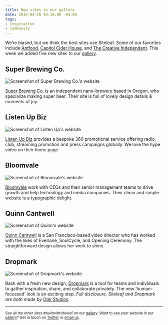 ```yaml
---
title: New sites in our gallery
date: 2019-04-26 14:18:00 -04:00
tags:
- inspiration
- community
---
```


We’re biased, but we think the best sites use Siteleaf. Some of our favorites include [Antfood](http://www.antfood.com/), [Capitol Cider House](https://capitolciderhouse.com/), and [The Creative Independent](https://thecreativeindependent.com//). This week we added five new sites to our [gallery](https://www.siteleaf.com/gallery/).

## Super Brewing Co. 

![Screenshot of Super Brewing Co.'s website](/uploads/super-brewing.jpg)

[Super Brewing Co.](https://superbrewing.co/) is an independent nano-brewery based in Oregon, who specialize making super beer. Their site is full of lovely design details & moments of joy. 



## Listen Up Biz

![Screenshot of Listen Up's website](/uploads/listen-up-f43ab5.jpg)

[Listen Up Biz](https://www.listen-up.biz/) provides a bespoke 360 promotional service offering radio, club, streaming promotion and press campaigns globally. We love the hype video on their home page.

## Bloomvale

![Screenshot of Bloomvale's website](/uploads/bloomvale-ef3aec.jpg)

[Bloomvale](http://bloomvale.com/) work with CEOs and their senior management teams to drive growth and help technology and media companies. Their clean and simple website is a typographic delight. 

## Quinn Cantwell

![Screenshot of Quinn's website](/uploads/quinn-cantwell.jpg)

[Quinn Cantwell](http://quinncantwell.com/) is a San Francisco-based video director who has worked with the likes of Everlane, SoulCycle, and Opening Ceremony. The straightforward design allows her work to shine. 

## Dropmark

![Screenshot of Dropmark's website](/uploads/Dropmark.jpg)

Back with a fresh new design, [Dropmark](https://www.dropmark.com/) is a tool for teams and individuals to gather inspiration, share, and collaborate privately. The new ‘human-focussed’ look is an exciting step. *Full disclosure, Siteleaf and Dropmark are both made by [Oak Studios](https://oak.is/).*

___

<small>See all the other sites #builtwithsiteleaf on our [gallery](https://www.siteleaf.com/gallery/). 
Want to see your website in our [gallery](https://www.siteleaf.com/gallery/)? Get in touch on [Twitter](https://twitter.com/siteleaf) or [email us](mailto:support@siteleaf.com).</small>